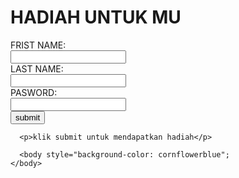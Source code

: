 <!DOCTYPE html>
<html>
  <head>
    <title>mau gk? </title>
    <body>
    <h1>HADIAH UNTUK MU</h1>
    <form action="halaman2.html">
      <label for="fname">FRIST NAME:</label><BR>
      <input type="text"id="fname"value=""><br>
      <label for="lname">LAST NAME:</label><BR>
      <input type="text"id="lname"value=""><br>
      <label for="pname">PASWORD:</label><BR>
        <input type="text"id="pname"value=" "><br>
      <input type="submit" value="submit"><br>
      </form>

      <p>klik submit untuk mendapatkan hadiah</p>

      <body style="background-color: cornflowerblue";
    </body>
  </head>
</html>
